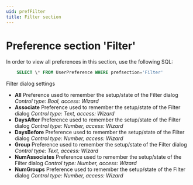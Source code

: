 ```yaml
---
uid: prefFilter
title: Filter section
---
```


Preference section 'Filter'
===========================

In order to view all preferences in this section, use the following SQL:

```SQL
    SELECT \* FROM UserPreference WHERE prefsection='Filter'
```

Filter dialog settings

* **All**
Preference used to remember the setup/state of the Filter dialog
*Control type: Bool, access: Wizard*
* **Associate**
Preference used to remember the setup/state of the Filter dialog
*Control type: Text, access: Wizard*
* **DaysAfter**
Preference used to remember the setup/state of the Filter dialog
*Control type: Number, access: Wizard*
* **DaysBefore**
Preference used to remember the setup/state of the Filter dialog
*Control type: Number, access: Wizard*
* **Group**
Preference used to remember the setup/state of the Filter dialog
*Control type: Text, access: Wizard*
* **NumAssociates**
Preference used to remember the setup/state of the Filter dialog
*Control type: Number, access: Wizard*
* **NumGroups**
Preference used to remember the setup/state of the Filter dialog
*Control type: Number, access: Wizard*
